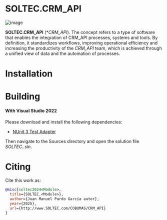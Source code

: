 # SOLTEC.CRM_API

![image](https://img.shields.io/badge/license-LGPL-3.svg)

**SOLTEC.CRM_API** (**CRM_API*). The concept refers to a type of software that enables the
integration of CRM_API processes, systems and tools. By definition, it standardizes workflows, improving
operational efficiency and increasing the productivity of the *CRM_API* team, which is achieved through 
a unified view of data and the automation of processes. 

# Installation



# Building



#### With Visual Studio 2022

Please download and install the following dependencies:

- [NUnit 3 Test Adapter](https://marketplace.visualstudio.com/items?itemName=NUnitDevelopers.NUnit3TestAdapter)

Then navigate to the Sources directory and open the solution file *SOLTEC.<Module>.sln*.

# Citing

Cite this work as:

```bibtex
@misc{soltec2024<Module>,
  title={SOLTEC.<Module>},
  author={Juan Manuel Pardo García autor},
  year={2025},
  url={http://www.SOLTEC.com/COBUMAS/CRM_API}
}
```
